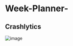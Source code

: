 # Week-Planner-
## Crashlytics
![image](https://github.com/UserQA07/Week-Planner-/assets/144763744/8a766135-cf05-42f0-ad8f-5f1e10dd348b)
